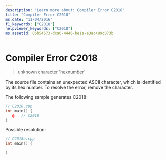 ```yaml
---
description: "Learn more about: Compiler Error C2018"
title: "Compiler Error C2018"
ms.date: "11/04/2016"
f1_keywords: ["C2018"]
helpviewer_keywords: ["C2018"]
ms.assetid: 86b54573-dca0-4446-be1a-e3ac489c073b
---
```

# Compiler Error C2018

> unknown character 'hexnumber'

The source file contains an unexpected ASCII character, which is identified by its hex number. To resolve the error, remove the character.

The following sample generates C2018:

```cpp
// C2018.cpp
int main() {
   @   // C2018
}
```

Possible resolution:

```cpp
// C2018b.cpp
int main() {

}
```
